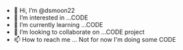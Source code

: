 - 👋 Hi, I’m @dsmoon22
- 👀 I’m interested in ...CODE
- 🌱 I’m currently learning ...CODE
- 💞️ I’m looking to collaborate on ...CODE project
- 📫 How to reach me ... Not for now I'm doing some CODE

<!---
dsmoon22/dsmoon22 is a ✨ special ✨ repository because its `README.md` (this file) appears on your GitHub profile.
You can click the Preview link to take a look at your changes.
--->
